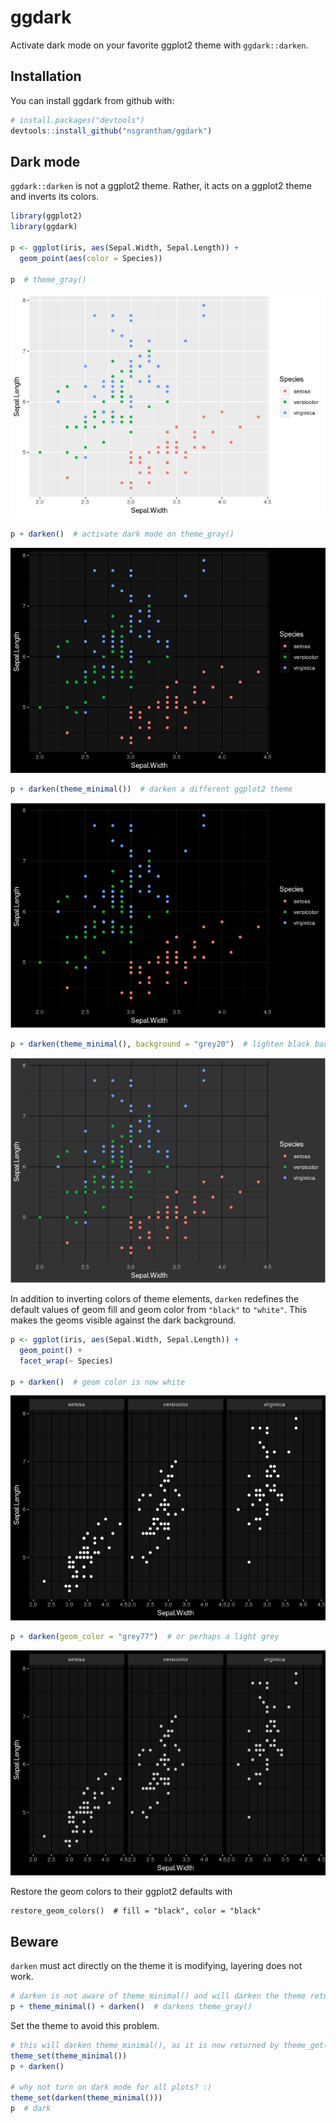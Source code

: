 
<!-- README.md is generated from README.Rmd. Please edit that file -->
ggdark
======

Activate dark mode on your favorite ggplot2 theme with `ggdark::darken`.

Installation
------------

You can install ggdark from github with:

``` r
# install.packages("devtools")
devtools::install_github("nsgrantham/ggdark")
```

Dark mode
---------

`ggdark::darken` is not a ggplot2 theme. Rather, it acts on a ggplot2 theme and inverts its colors.

``` r
library(ggplot2)
library(ggdark)

p <- ggplot(iris, aes(Sepal.Width, Sepal.Length)) + 
  geom_point(aes(color = Species))

p  # theme_gray()
```

![](man/figures/gray-1.png)

``` r
p + darken()  # activate dark mode on theme_gray()
```

![](man/figures/darken-gray-1.png)

``` r
p + darken(theme_minimal())  # darken a different ggplot2 theme
```

![](man/figures/darken-minimal-1.png)

``` r
p + darken(theme_minimal(), background = "grey20")  # lighten black background
```

![](man/figures/grey-background-1.png)

In addition to inverting colors of theme elements, `darken` redefines the default values of geom fill and geom color from `"black"` to `"white"`. This makes the geoms visible against the dark background.

``` r
p <- ggplot(iris, aes(Sepal.Width, Sepal.Length)) +
  geom_point() +
  facet_wrap(~ Species)

p + darken()  # geom color is now white
```

![](man/figures/white-geom-color-1.png)

``` r
p + darken(geom_color = "grey77")  # or perhaps a light grey 
```

![](man/figures/grey-geom-color-1.png)

Restore the geom colors to their ggplot2 defaults with

    restore_geom_colors()  # fill = "black", color = "black"

Beware
------

`darken` must act directly on the theme it is modifying, layering does not work.

``` r
# darken is not aware of theme_minimal() and will darken the theme returned by theme_get()
p + theme_minimal() + darken()  # darkens theme_gray()
```

Set the theme to avoid this problem.

``` r
# this will darken theme_minimal(), as it is now returned by theme_get()
theme_set(theme_minimal())
p + darken()  

# why not turn on dark mode for all plots? :)
theme_set(darken(theme_minimal()))
p  # dark
```
